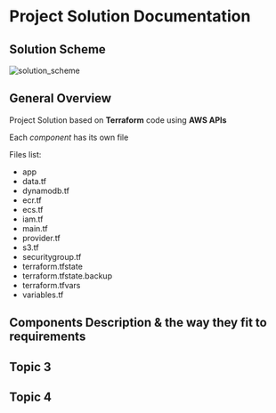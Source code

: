 # Project Solution Documentation

## Solution Scheme

![solution_scheme](https://github.com/user-attachments/assets/837f63bc-ca4d-45c2-bd89-71c73f88057e)

## General Overview
Project Solution based on **Terraform** code using **AWS APIs**

Each _component_ has its own file

Files list:
- app
- data.tf
- dynamodb.tf
- ecr.tf
- ecs.tf
- iam.tf
- main.tf
- provider.tf
- s3.tf
- securitygroup.tf
- terraform.tfstate
- terraform.tfstate.backup
- terraform.tfvars
- variables.tf

## Components Description & the way they fit to requirements


## Topic 3


## Topic 4


